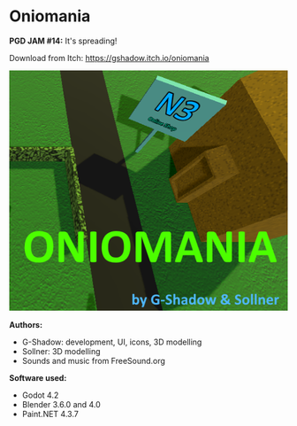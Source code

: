 # Oniomania
**PGD JAM #14:** It's spreading!

Download from Itch: https://gshadow.itch.io/oniomania

![Oniomania cover image](docs/cover.png)

**Authors:**
* G-Shadow: development, UI, icons, 3D modelling
* Sollner: 3D modelling
* Sounds and music from FreeSound.org

**Software used:**
* Godot 4.2
* Blender 3.6.0 and 4.0
* Paint.NET 4.3.7
